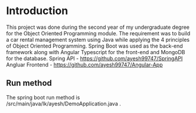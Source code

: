 # Introduction
This project was done during the second year of my undergraduate degree for the Object Oriented Programming module. The requirement was to build a car rental management system using Java while applying the 4 principles of Object Oriented Programming. Spring Boot was used as the back-end framework along with Angular Typescript for the front-end and MongoDB for the database.
Spring API - https://github.com/ayesh99747/SpringAPI
Angluar Frontend - https://github.com/ayesh99747/Angular-App

## Run method
The spring boot run method is /src/main/java/lk/ayesh/DemoApplication.java .
